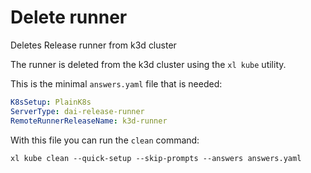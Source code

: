 # Delete runner

Deletes Release runner from k3d cluster

The runner is deleted from the k3d cluster using the `xl kube` utility.

This is the minimal `answers.yaml` file that is needed:

```yaml file=answers.yaml
K8sSetup: PlainK8s
ServerType: dai-release-runner
RemoteRunnerReleaseName: k3d-runner
```

With this file you can run the `clean` command:

```shell cd=${SCRIPT_TEMP_DIR}
xl kube clean --quick-setup --skip-prompts --answers answers.yaml
```

